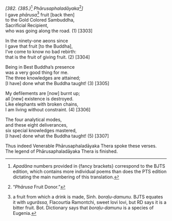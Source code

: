 *\[382. {385.}*[^1] *Phārusaphaladāyaka*[^2]*\]*  
I gave *phārusa*[^3] fruit \[back then\]  
to the Gold Colored Sambuddha,  
Sacrificial Recipient,  
who was going along the road. (1) \[3303\]

In the ninety-one aeons since  
I gave that fruit \[to the Buddha\],  
I’ve come to know no bad rebirth:  
that is the fruit of giving fruit. (2) \[3304\]

Being in Best Buddha’s presence  
was a very good thing for me.  
The three knowledges are attained;  
\[I have\] done what the Buddha taught! (3) \[3305\]

My defilements are \[now\] burnt up;  
all \[new\] existence is destroyed.  
Like elephants with broken chains,  
I am living without constraint. (4) \[3306\]

The four analytical modes,  
and these eight deliverances,  
six special knowledges mastered,  
\[I have\] done what the Buddha taught! (5) \[3307\]

Thus indeed Venerable Phārusaphaladāyaka Thera spoke these verses.  
The legend of Phārusaphaladāyaka Thera is finished.

[^1]: *Apadāna* numbers provided in {fancy brackets} correspond to the
    BJTS edition, which contains more individual poems than does the PTS
    edition dictating the main numbering of this translation.

[^2]: “*Phārusa* Fruit Donor.”

[^3]: a fruit from which a drink is made, Sinh. *boraḷu-damunu.* BJTS
    equates it with *ugurässa,* Flacourtia Ramontchi, sweet lovi lovi,
    but RD says it is a bitter fruit. Bot. Dictionary says that
    *boraḷu-damunu* is a species of Eugenia.
